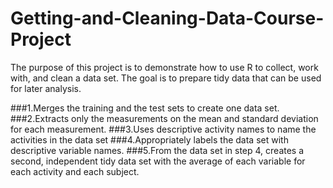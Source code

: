 # Getting-and-Cleaning-Data-Course-Project

The purpose of this project is to demonstrate how to use R to collect, work with, and clean a data set. The goal is to prepare tidy data that can be used for later analysis. 

###1.Merges the training and the test sets to create one data set.
###2.Extracts only the measurements on the mean and standard deviation for each measurement.
###3.Uses descriptive activity names to name the activities in the data set
###4.Appropriately labels the data set with descriptive variable names.
###5.From the data set in step 4, creates a second, independent tidy data set with the average of each variable for each activity and each subject.


